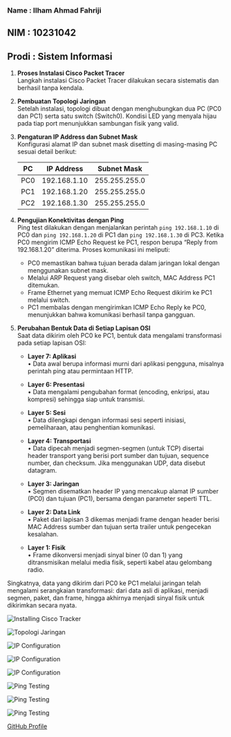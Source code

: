 ### Name : Ilham Ahmad Fahriji

## NIM : 10231042

## Prodi : Sistem Informasi

1. **Proses Instalasi Cisco Packet Tracer**  
   Langkah instalasi Cisco Packet Tracer dilakukan secara sistematis dan berhasil tanpa kendala.

2. **Pembuatan Topologi Jaringan**  
   Setelah instalasi, topologi dibuat dengan menghubungkan dua PC (PC0 dan PC1) serta satu switch (Switch0). Kondisi LED yang menyala hijau pada tiap port menunjukkan sambungan fisik yang valid.

3. **Pengaturan IP Address dan Subnet Mask**  
   Konfigurasi alamat IP dan subnet mask disetting di masing-masing PC sesuai detail berikut:

   | PC  | IP Address   | Subnet Mask   |
   | --- | ------------ | ------------- |
   | PC0 | 192.168.1.10 | 255.255.255.0 |
   | PC1 | 192.168.1.20 | 255.255.255.0 |
   | PC2 | 192.168.1.30 | 255.255.255.0 |

4. **Pengujian Konektivitas dengan Ping**  
   Ping test dilakukan dengan menjalankan perintah `ping 192.168.1.10` di PC0 dan `ping 192.168.1.20` di PC1 dan `ping 192.168.1.30` di PC3. Ketika PC0 mengirim ICMP Echo Request ke PC1, respon berupa “Reply from 192.168.1.20” diterima. Proses komunikasi ini meliputi:

   - PC0 memastikan bahwa tujuan berada dalam jaringan lokal dengan menggunakan subnet mask.
   - Melalui ARP Request yang disebar oleh switch, MAC Address PC1 ditemukan.
   - Frame Ethernet yang memuat ICMP Echo Request dikirim ke PC1 melalui switch.
   - PC1 membalas dengan mengirimkan ICMP Echo Reply ke PC0, menunjukkan bahwa komunikasi berhasil tanpa gangguan.

5. **Perubahan Bentuk Data di Setiap Lapisan OSI**  
   Saat data dikirim oleh PC0 ke PC1, bentuk data mengalami transformasi pada setiap lapisan OSI:

   - **Layer 7: Aplikasi**  
     • Data awal berupa informasi murni dari aplikasi pengguna, misalnya perintah ping atau permintaan HTTP.

   - **Layer 6: Presentasi**  
     • Data mengalami pengubahan format (encoding, enkripsi, atau kompresi) sehingga siap untuk transmisi.

   - **Layer 5: Sesi**  
     • Data dilengkapi dengan informasi sesi seperti inisiasi, pemeliharaan, atau penghentian komunikasi.

   - **Layer 4: Transportasi**  
     • Data dipecah menjadi segmen-segmen (untuk TCP) disertai header transport yang berisi port sumber dan tujuan, sequence number, dan checksum. Jika menggunakan UDP, data disebut datagram.

   - **Layer 3: Jaringan**  
     • Segmen disematkan header IP yang mencakup alamat IP sumber (PC0) dan tujuan (PC1), bersama dengan parameter seperti TTL.

   - **Layer 2: Data Link**  
     • Paket dari lapisan 3 dikemas menjadi frame dengan header berisi MAC Address sumber dan tujuan serta trailer untuk pengecekan kesalahan.

   - **Layer 1: Fisik**  
     • Frame dikonversi menjadi sinyal biner (0 dan 1) yang ditransmisikan melalui media fisik, seperti kabel atau gelombang radio.

Singkatnya, data yang dikirim dari PC0 ke PC1 melalui jaringan telah mengalami serangkaian transformasi: dari data asli di aplikasi, menjadi segmen, paket, dan frame, hingga akhirnya menjadi sinyal fisik untuk dikirimkan secara nyata.

![Installing Cisco Tracker](./Installing.png)

![Topologi Jaringan](./Computer-Network.png)

![IP Configuration](./IP-ConfigPC0.png)

![IP Configuration](./IP-ConfigPC1.png)

![IP Configuration](./IP-ConfigPC2.png)

![Ping Testing](./Ping-TestPC0.png)

![Ping Testing](./Ping-TestPC1.png)

![Ping Testing](./Ping-TestPC2.png)

[GitHub Profile](https://github.com/itshzlnust/DMJK-B)
